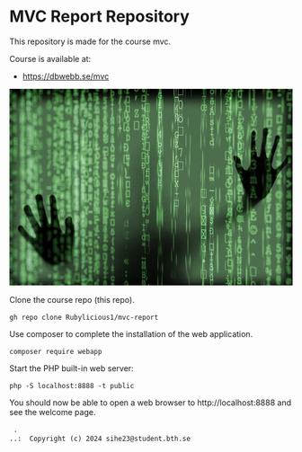 # MVC Report Repository
This repository is made for the course mvc.

Course is available at:
* https://dbwebb.se/mvc

![Coding](https://github.com/Rubylicious1/mvc-report/blob/main/public/img/hacker.jpg?raw=true)


Clone the course repo (this repo).

```
gh repo clone Rubylicious1/mvc-report
```

Use composer to complete the installation of the web application.

```
composer require webapp
```

Start the PHP built-in web server:

```
php -S localhost:8888 -t public
```

You should now be able to open a web browser to http://localhost:8888 and see the welcome page.


```
 .
..:  Copyright (c) 2024 sihe23@student.bth.se
```